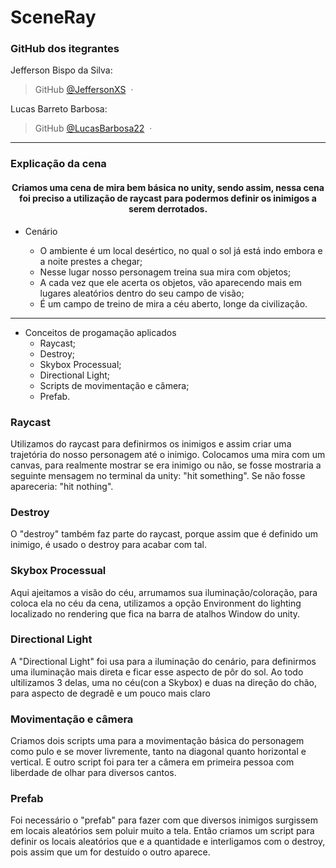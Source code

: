 # SceneRay

### GitHub dos itegrantes

Jefferson Bispo da Silva:
> GitHub [@JeffersonXS](https://github.com/JeffersonXS) &nbsp;&middot;&nbsp;

Lucas Barreto Barbosa:
> GitHub [@LucasBarbosa22](https://github.com/LucasBarbosa22) &nbsp;&middot;&nbsp;

---
### Explicação da cena 

<h4 align ="center">
  Criamos uma cena de mira bem básica no unity, sendo assim, nessa cena foi preciso a utilização de raycast para podermos definir os inimigos a serem derrotados.
</a></h4>
  
* Cenário

  - O ambiente é um local desértico, no qual o sol já está indo embora e a noite prestes a chegar;
  - Nesse lugar nosso personagem treina sua mira com objetos;
  - A cada vez que ele acerta os objetos, vão aparecendo mais em lugares aleatórios dentro do seu campo de visão;
  - É um campo de treino de mira a céu aberto, longe da civilização.
---
* Conceitos de progamação aplicados
  - Raycast;
  - Destroy;
  - Skybox Processual;
  - Directional Light;
  - Scripts de movimentação e câmera;
  - Prefab.

### Raycast

  Utilizamos do raycast para definirmos os inimigos e assim criar uma trajetória do nosso personagem até o inimigo. Colocamos uma mira com um canvas, para realmente mostrar se era inimigo ou não, se fosse mostraria a seguinte mensagem no terminal da unity: "hit something". Se não fosse apareceria: "hit nothing".

### Destroy

  O "destroy" também faz parte do raycast, porque assim que é definido um inimigo, é usado o destroy para acabar com tal.

### Skybox Processual

  Aqui ajeitamos a visão do céu, arrumamos sua iluminação/coloração, para coloca ela no céu da cena, utilizamos a opção Environment do lighting localizado no rendering que fica na barra de atalhos Window do unity.

### Directional Light

A "Directional Light" foi usa para a iluminação do cenário, para definirmos uma iluminação mais direta e ficar esse aspecto de pôr do sol. Ao todo ultilizamos 3 delas, uma no céu(con a Skybox) e duas na direção do chão, para aspecto de degradê e um pouco mais claro

### Movimentação e câmera

Criamos dois scripts uma para a movimentação básica do personagem como pulo e se mover livremente, tanto na diagonal quanto horizontal e vertical. E outro script foi para ter a câmera em primeira pessoa com liberdade de olhar para diversos cantos.

### Prefab

Foi necessário o "prefab" para fazer com que diversos inimigos surgissem em locais aleatórios sem poluir muito a tela. Então criamos um script para definir os locais aleatórios que e a quantidade e interligamos com o destroy, pois assim que um for destuído o outro aparece.
